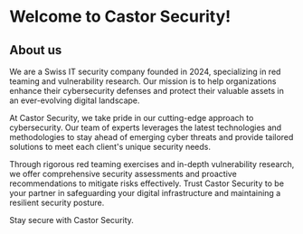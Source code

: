 # Welcome to Castor Security!

## About us

We are a Swiss IT security company founded in 2024, specializing in red teaming and vulnerability research. Our mission is to help organizations enhance their cybersecurity defenses and protect their valuable assets in an ever-evolving digital landscape.

At Castor Security, we take pride in our cutting-edge approach to cybersecurity. Our team of experts leverages the latest technologies and methodologies to stay ahead of emerging cyber threats and provide tailored solutions to meet each client's unique security needs.

Through rigorous red teaming exercises and in-depth vulnerability research, we offer comprehensive security assessments and proactive recommendations to mitigate risks effectively. Trust Castor Security to be your partner in safeguarding your digital infrastructure and maintaining a resilient security posture.

Stay secure with Castor Security.